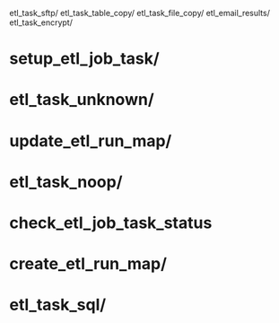 etl_task_sftp/
etl_task_table_copy/
etl_task_file_copy/
etl_email_results/
etl_task_encrypt/
# setup_etl_job_task/
# etl_task_unknown/
# update_etl_run_map/
# etl_task_noop/
# check_etl_job_task_status
# create_etl_run_map/
# etl_task_sql/
